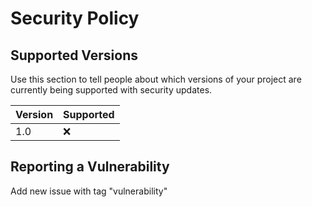 # Security Policy

## Supported Versions

Use this section to tell people about which versions of your project are
currently being supported with security updates.

| Version | Supported          |
| ------- | ------------------ |
|  1.0    | :x:                |

## Reporting a Vulnerability

Add new issue with tag "vulnerability"
